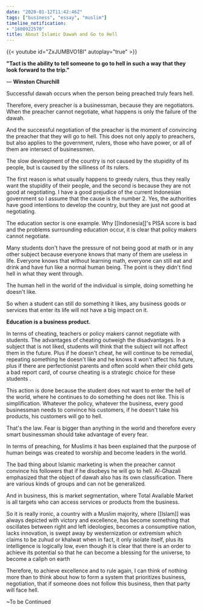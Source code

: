 ```yaml
---
date: "2020-01-12T11:42:46Z"
tags: ["business", "essay", "muslim"]
timeline_notification:
- "1600922570"
title: About Islamic Dawah and Go to Hell
---
```


{{< youtube id="ZxJUMBVO18I" autoplay="true" >}}

**"Tact is the ability to tell someone to go to hell in such a way that they look forward to the trip."**

― **Winston Churchill**

Successful dawah occurs when the person being preached truly fears hell.



 Therefore, every preacher is a businessman, because they are negotiators. When the preacher cannot negotiate, what happens is only the failure of the dawah.

And the successful negotiation of the preacher is the moment of convincing the preacher that they will go to hell.
 This does not only apply to preachers, but also applies to the government, rulers, those who have power, or all of them are intersect of businessmen.

The slow development of the country is not caused by the stupidity of its people, but is caused by the silliness of its rulers.


 The first reason is what usually happens to greedy rulers, thus they really want the stupidity of their people, and the second is because they are not good at negotiating. I have a good prejudice of the current Indonesian government so I assume that the cause is the number 2. Yes, the authorities have good intentions to develop the country, but they are just not good at negotiating.

The education sector is one example. Why [[Indonesia]]'s PISA score is bad and the problems surrounding education occur, it is clear that policy makers cannot negotiate.

Many students don't have the pressure of not being good at math or in any other subject because everyone knows that many of them are useless in life. Everyone knows that without learning math, everyone can still eat and drink and have fun like a normal human being. The point is they didn't find hell in what they went through.

The human hell in the world of the individual is simple, doing something he doesn't like.

So when a student can still do something it likes, any business goods or services that enter its life will not have a big impact on it. 

**Education is a business product.**

In terms of cheating, teachers or policy makers cannot negotiate with students. The advantages of cheating outweigh the disadvantages. In a subject that is not liked, students will think that the subject will not affect them in the future. Plus if he doesn't cheat, he will continue to be remedial, repeating something he doesn't like and he knows it won't affect his future, plus if there are perfectionist parents and often scold when their child gets a bad report card, of course cheating is a strategic choice for these students .

This action is done because the student does not want to enter the hell of the world, where he continues to do something he does not like. This is simplification. Whatever the policy, whatever the business, every good businessman needs to convince his customers, if he doesn't take his products, his customers will go to hell.

That's the law. Fear is bigger than anything in the world and therefore every smart businessman should take advantage of every fear.

In terms of preaching, for Muslims it has been explained that the purpose of human beings was created to worship and become leaders in the world.

The bad thing about Islamic marketing is when the preacher cannot convince his followers that if he disobeys he will go to hell. Al-Ghazali emphasized that the object of dawah also has its own classification. There are various kinds of groups and can not be generalized.

And in business, this is market segmentation, where Total Available Market is all targets who can access services or products from the business.

So it is really ironic, a country with a Muslim majority, where [[Islam]] was always depicted with victory and excellence, has become something that oscillates between right and left ideologies, becomes a consumptive nation, lacks innovation, is swept away by westernization or extremism which claims to be zuhud or khalwat when in fact, it only isolate itself, plus its intelligence is logically low, even though it is clear that there is an order to achieve its potential so that he can become a blessing for the universe, to become a caliph on earth

Therefore, to achieve excellence and to rule again, I can think of nothing more than to think about how to form a system that prioritizes business, negotiation, that if someone does not follow this business, then that party will face hell.



~To be Continued

 